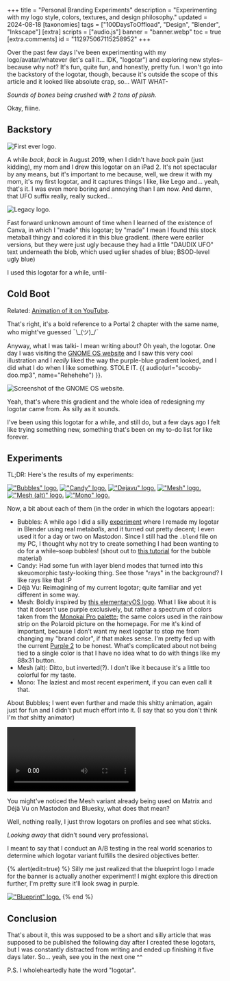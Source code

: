 +++
title = "Personal Branding Experiments"
description = "Experimenting with my logo style, colors, textures, and design philosophy."
updated = 2024-08-18
[taxonomies]
tags = ["100DaysToOffload", "Design", "Blender", "Inkscape"]
[extra]
scripts = ["audio.js"]
banner = "banner.webp"
toc = true
[extra.comments]
id = "112975067115258952"
+++

Over the past few days I've been experimenting with my logo/avatar/whatever (let's call it... IDK, "logotar") and exploring new styles–because why not? It's fun, quite fun, and honestly, pretty fun. I won't go into the backstory of the logotar, though, because it's outside the scope of this article and it looked like absolute crap, so... WAIT WHAT-

*Sounds of bones being crushed with 2 tons of plush.*

Okay, fiiine.

## Backstory

![First ever logo.](first.jpg#end)

A while *back*, *back* in August 2019, when I didn't have *back* pain (just kidding), my mom and I drew this logotar on an iPad 2. It's not spectacular by any means, but it's important to me because, well, we drew it with my mom, it's my first logotar, and it captures things I like, like Lego and... yeah, that's it. I was even more boring and annoying than I am now. And damn, that UFO suffix really, really sucked...

![Legacy logo.](legacy.png#start)

Fast forward unknown amount of time when I learned of the existence of Canva, in which I "made" this logotar; by "made" I mean I found this stock metaball thingy and colored it in this blue gradient. (there were earlier versions, but they were just ugly because they had a little "DAUDIX UFO" text underneath the blob, which used uglier shades of blue; BSOD-level ugly blue)

I used this logotar for a while, until-

## Cold Boot

Related: [Animation of it on YouTube](https://www.youtube.com/shorts/53Cv27Sjtgw).

That's right, it's a bold reference to a Portal 2 chapter with the same name, who might've guessed ¯\\\_\(ツ)\_\/¯

Anyway, what I was talki- I mean writing about? Oh yeah, the logotar. One day I was visiting the [GNOME OS website](https://os.gnome.org/install/) and I saw this very cool illustration and I *really* liked the way the purple-blue gradient looked, and I did what I do when I like something. STOLE IT. {{ audio(url="scooby-doo.mp3", name="Rehehehe") }}.

![Screenshot of the GNOME OS website.](illustration.png)

Yeah, that's where this gradient and the whole idea of redesigning my logotar came from. As silly as it sounds.

I've been using this logotar for a while, and still do, but a few days ago I felt like trying something new, something that's been on my to-do list for like forever.

## Experiments

TL;DR: Here's the results of my experiments:

<div class="media-grid-markdown">

[!["Bubbles" logo.](bubbles.png)](https://codeberg.org/daudix/archive/raw/commit/47b37a11a8df0d8656cf3e0858d64c1511b384dd/daudix/experiments/bubbles.png)
[!["Candy" logo.](candy.png)](https://codeberg.org/daudix/archive/raw/commit/47b37a11a8df0d8656cf3e0858d64c1511b384dd/daudix/experiments/candy.png)
[!["Dejavu" logo.](dejavu.png)](https://codeberg.org/daudix/archive/raw/commit/47b37a11a8df0d8656cf3e0858d64c1511b384dd/daudix/experiments/dejavu.png)
[!["Mesh" logo.](mesh.png)](https://codeberg.org/daudix/archive/raw/commit/47b37a11a8df0d8656cf3e0858d64c1511b384dd/daudix/experiments/mesh.png)
[!["Mesh (alt)" logo.](mesh-alt.png)](https://codeberg.org/daudix/archive/raw/commit/47b37a11a8df0d8656cf3e0858d64c1511b384dd/daudix/experiments/mesh-alt.png)
[!["Mono" logo.](mono.png)](https://codeberg.org/daudix/archive/raw/commit/47b37a11a8df0d8656cf3e0858d64c1511b384dd/daudix/experiments/mono.png)
</div>

Now, a bit about each of them (in the order in which the logotars appear):

- Bubbles: A while ago I did a silly [experiment](https://codeberg.org/daudix/archive/raw/commit/47b37a11a8df0d8656cf3e0858d64c1511b384dd/daudix/experiments/metaballs.png) where I remade my logotar in Blender using real meta*balls*, and it turned out pretty decent; I even used it for a day or two on Mastodon. Since I still had the `.blend` file on my PC, I thought why not try to create something I had been wanting to do for a while–soap bubbles! (shout out to [this tutorial](https://www.youtube.com/watch?v=9myqCVH3IKA) for the bubble material)
- Candy: Had some fun with layer blend modes that turned into this skeuomorphic tasty-looking thing. See those "rays" in the background? I like rays like that :P
- Déjà Vu: Reimagining of my current logotar; quite familiar and yet different in some way.
- Mesh: Boldly inspired by [this elementaryOS logo](https://raw.githubusercontent.com/elementary/brand/f4c51a70190b63332e62bb633fe99ac801935aef/logomark-mesh.png). What I like about it is that it doesn't use purple exclusively, but rather a spectrum of colors taken from the [Monokai Pro palette](https://github.com/subtheme-dev/monokai-pro/blob/4978c01ff3116e4dd19825d93e4e6c182d361764/colors/default.yaml); the same colors used in the rainbow strip on the Polaroid picture on the homepage. For me it's kind of important, because I don't want my next logotar to stop me from changing my "brand color", if that makes sense. I'm pretty fed up with the current [Purple 2](https://developer.gnome.org/hig/reference/palette.html) to be honest. What's complicated about not being tied to a single color is that I have no idea what to do with things like my 88x31 button.
- Mesh (alt): Ditto, but inverted(?). I don't like it because it's a little too colorful for my taste.
- Mono: The laziest and most recent experiment, if you can even call it that.

About Bubbles; I went even further and made this shitty animation, again just for fun and I didn't put much effort into it. (I say that so you don't think I'm *that* shitty animator)

<video alt="Bubbles floating towards the center of the screen, forming the logo." controls src="bubbles.webm"></video>

You might've noticed the Mesh variant already being used on Matrix and Déjà Vu on Mastodon and Bluesky, what does that mean?

Well, nothing really, I just throw logotars on profiles and see what sticks.

*Looking away* that didn't sound very professional.

I meant to say that I conduct an A/B testing in the real world scenarios to determine which logotar variant fulfills the desired objectives better.

{% alert(edit=true) %}
Silly me just realized that the blueprint logo I made for the banner is actually another experiment! I might explore this direction further, I'm pretty sure it'll look swag in purple.

[!["Blueprint" logo.](blueprint.png)](https://codeberg.org/daudix/archive/raw/commit/47b37a11a8df0d8656cf3e0858d64c1511b384dd/daudix/experiments/blueprint.png)
{% end %}

## Conclusion

That's about it, this was supposed to be a short and silly article that was supposed to be published the following day after I created these logotars, but I was constantly distracted from writing and ended up finishing it five days later. So... yeah, see you in the next one ^^

P.S. I wholeheartedly hate the word "logotar".
